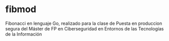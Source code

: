 # fibmod

Fibonacci en lenguaje Go, realizado para la clase de Puesta en produccion segura del Máster de FP en Ciberseguridad en Entornos de las Tecnologías de la Información
